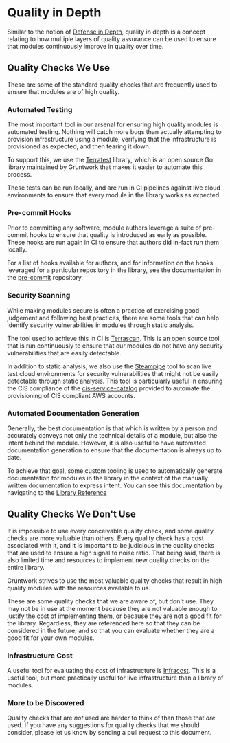 # Quality in Depth

Similar to the notion of [Defense in Depth](https://en.wikipedia.org/wiki/Defense_in_depth_(computing)), quality in depth is a concept relating to how multiple layers of quality assurance can be used to ensure that modules continuously improve in quality over time.

## Quality Checks We Use

These are some of the standard quality checks that are frequently used to ensure that modules are of high quality.

### Automated Testing

The most important tool in our arsenal for ensuring high quality modules is automated testing. Nothing will catch more bugs than actually attempting to provision infrastructure using a module, verifying that the infrastructure is provisioned as expected, and then tearing it down.

To support this, we use the [Terratest](https://github.com/gruntwork-io/terratest) library, which is an open source Go library maintained by Gruntwork that makes it easier to automate this process.

These tests can be run locally, and are run in CI pipelines against live cloud environments to ensure that every module in the library works as expected.

### Pre-commit Hooks

Prior to committing any software, module authors leverage a suite of pre-commit hooks to ensure that quality is introduced as early as possible. These hooks are run again in CI to ensure that authors did in-fact run them locally.

For a list of hooks available for authors, and for information on the hooks leveraged for a particular repository in the library, see the documentation in the [pre-commit](https://github.com/gruntwork-io/pre-commit?tab=readme-ov-file#pre-commit-hooks) repository.

### Security Scanning

While making modules secure is often a practice of exercising good judgement and following best practices, there are some tools that can help identify security vulnerabilities in modules through static analysis.

The tool used to achieve this in CI is [Terrascan](https://github.com/tenable/terrascan). This is an open source tool that is run continuously to ensure that our modules do not have any security vulnerabilities that are easily detectable.

In addition to static analysis, we also use the [Steampipe](https://github.com/turbot/steampipe) tool to scan live test cloud environments for security vulnerabilities that might not be easily detectable through static analysis. This tool is particularly useful in ensuring the CIS compliance of the [cis-service-catalog](https://github.com/gruntwork-io/terraform-aws-cis-service-catalog) provided to automate the provisioning of CIS compliant AWS accounts.

### Automated Documentation Generation

Generally, the best documentation is that which is written by a person and accurately conveys not only the technical details of a module, but also the intent behind the module. However, it is also useful to have automated documentation generation to ensure that the documentation is always up to date.

To achieve that goal, some custom tooling is used to automatically generate documentation for modules in the library in the context of the manually written documentation to express intent. You can see this documentation by navigating to the [Library Reference](/2.0/reference/library/index)

## Quality Checks We Don't Use

It is impossible to use every conceivable quality check, and some quality checks are more valuable than others. Every quality check has a cost associated with it, and it is important to be judicious in the quality checks that are used to ensure a high signal to noise ratio. That being said, there is also limited time and resources to implement new quality checks on the entire library.

Gruntwork strives to use the most valuable quality checks that result in high quality modules with the resources available to us.

These are some quality checks that we are aware of, but don't use. They may not be in use at the moment because they are not valuable enough to justify the cost of implementing them, or because they are not a good fit for the library. Regardless, they are referenced here so that they can be considered in the future, and so that you can evaluate whether they are a good fit for your own modules.

### Infrastructure Cost

A useful tool for evaluating the cost of infrastructure is [Infracost](https://github.com/infracost/infracost). This is a useful tool, but more practically useful for live infrastructure than a library of modules.

### More to be Discovered

Quality checks that are _not_ used are harder to think of than those that _are_ used. If you have any suggestions for quality checks that we should consider, please let us know by sending a pull request to this document.
